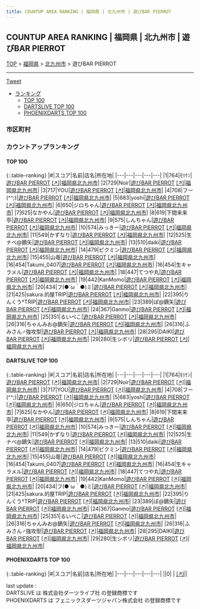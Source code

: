 ```yaml
---
title: COUNTUP AREA RANKING | 福岡県 | 北九州市 | 遊びBAR PIERROT
---
```

## COUNTUP AREA RANKING | 福岡県 | 北九州市 | 遊びBAR PIERROT

[TOP](/darts/rank/) > [福岡県](/darts/rank/福岡県/) > [北九州市](/darts/rank/福岡県/北九州市/) > 遊びBAR PIERROT

___

<a href="https://twitter.com/share?ref_src=twsrc%5Etfw" data-text="COUNTUP AREA RANKING | 福岡県北九州市遊びBAR PIERROT" class="twitter-share-button" data-hashtags="DARTSLIVE,PHOENIXDARTS,darts,ダーツ" data-show-count="false">Tweet</a>

* [ランキング](#カウントアップランキング)
    * [TOP 100](#top-100)
    * [DARTSLIVE TOP 100](#dartslive-top-100)
    * [PHOENIXDARTS TOP 100](#phoenixdarts-top-100)

### 市区町村

<ul>

</ul>

### カウントアップランキング

#### TOP 100



{:.table-ranking}
|#|スコア|名前|店名|所在地|
|---|---|---|---|---|
|1|764|<span class="rank-name-dl">ﾓﾘｹﾝ</span>|<a href="/darts/rank/shops/e9057a43fe28bba125d56fb0e5c39bac.html">遊びBAR PIERROT</a> <a href="https://search.dartslive.com/jp/shop/e9057a43fe28bba125d56fb0e5c39bac">[↗]</a>|<a href="/darts/rank/福岡県/北九州市">福岡県北九州市</a>|
|2|729|<span class="rank-name-dl">Noir</span>|<a href="/darts/rank/shops/e9057a43fe28bba125d56fb0e5c39bac.html">遊びBAR PIERROT</a> <a href="https://search.dartslive.com/jp/shop/e9057a43fe28bba125d56fb0e5c39bac">[↗]</a>|<a href="/darts/rank/福岡県/北九州市">福岡県北九州市</a>|
|3|717|<span class="rank-name-dl">YOU</span>|<a href="/darts/rank/shops/e9057a43fe28bba125d56fb0e5c39bac.html">遊びBAR PIERROT</a> <a href="https://search.dartslive.com/jp/shop/e9057a43fe28bba125d56fb0e5c39bac">[↗]</a>|<a href="/darts/rank/福岡県/北九州市">福岡県北九州市</a>|
|4|708|<span class="rank-name-dl">フー(^^;)</span>|<a href="/darts/rank/shops/e9057a43fe28bba125d56fb0e5c39bac.html">遊びBAR PIERROT</a> <a href="https://search.dartslive.com/jp/shop/e9057a43fe28bba125d56fb0e5c39bac">[↗]</a>|<a href="/darts/rank/福岡県/北九州市">福岡県北九州市</a>|
|5|683|<span class="rank-name-dl">yoshi</span>|<a href="/darts/rank/shops/e9057a43fe28bba125d56fb0e5c39bac.html">遊びBAR PIERROT</a> <a href="https://search.dartslive.com/jp/shop/e9057a43fe28bba125d56fb0e5c39bac">[↗]</a>|<a href="/darts/rank/福岡県/北九州市">福岡県北九州市</a>|
|6|650|<span class="rank-name-dl">ジロちゃん</span>|<a href="/darts/rank/shops/e9057a43fe28bba125d56fb0e5c39bac.html">遊びBAR PIERROT</a> <a href="https://search.dartslive.com/jp/shop/e9057a43fe28bba125d56fb0e5c39bac">[↗]</a>|<a href="/darts/rank/福岡県/北九州市">福岡県北九州市</a>|
|7|625|<span class="rank-name-dl">なかやん</span>|<a href="/darts/rank/shops/e9057a43fe28bba125d56fb0e5c39bac.html">遊びBAR PIERROT</a> <a href="https://search.dartslive.com/jp/shop/e9057a43fe28bba125d56fb0e5c39bac">[↗]</a>|<a href="/darts/rank/福岡県/北九州市">福岡県北九州市</a>|
|8|619|<span class="rank-name-dl">下間来来亭</span>|<a href="/darts/rank/shops/e9057a43fe28bba125d56fb0e5c39bac.html">遊びBAR PIERROT</a> <a href="https://search.dartslive.com/jp/shop/e9057a43fe28bba125d56fb0e5c39bac">[↗]</a>|<a href="/darts/rank/福岡県/北九州市">福岡県北九州市</a>|
|9|575|<span class="rank-name-dl">しんちゃん</span>|<a href="/darts/rank/shops/e9057a43fe28bba125d56fb0e5c39bac.html">遊びBAR PIERROT</a> <a href="https://search.dartslive.com/jp/shop/e9057a43fe28bba125d56fb0e5c39bac">[↗]</a>|<a href="/darts/rank/福岡県/北九州市">福岡県北九州市</a>|
|10|574|<span class="rank-name-dl">みっきー</span>|<a href="/darts/rank/shops/e9057a43fe28bba125d56fb0e5c39bac.html">遊びBAR PIERROT</a> <a href="https://search.dartslive.com/jp/shop/e9057a43fe28bba125d56fb0e5c39bac">[↗]</a>|<a href="/darts/rank/福岡県/北九州市">福岡県北九州市</a>|
|11|549|<span class="rank-name-dl">かずなり</span>|<a href="/darts/rank/shops/e9057a43fe28bba125d56fb0e5c39bac.html">遊びBAR PIERROT</a> <a href="https://search.dartslive.com/jp/shop/e9057a43fe28bba125d56fb0e5c39bac">[↗]</a>|<a href="/darts/rank/福岡県/北九州市">福岡県北九州市</a>|
|12|525|<span class="rank-name-dl">生ナベ@鏑矢</span>|<a href="/darts/rank/shops/e9057a43fe28bba125d56fb0e5c39bac.html">遊びBAR PIERROT</a> <a href="https://search.dartslive.com/jp/shop/e9057a43fe28bba125d56fb0e5c39bac">[↗]</a>|<a href="/darts/rank/福岡県/北九州市">福岡県北九州市</a>|
|13|510|<span class="rank-name-dl">daiki</span>|<a href="/darts/rank/shops/e9057a43fe28bba125d56fb0e5c39bac.html">遊びBAR PIERROT</a> <a href="https://search.dartslive.com/jp/shop/e9057a43fe28bba125d56fb0e5c39bac">[↗]</a>|<a href="/darts/rank/福岡県/北九州市">福岡県北九州市</a>|
|14|479|<span class="rank-name-dl">ピクミン</span>|<a href="/darts/rank/shops/e9057a43fe28bba125d56fb0e5c39bac.html">遊びBAR PIERROT</a> <a href="https://search.dartslive.com/jp/shop/e9057a43fe28bba125d56fb0e5c39bac">[↗]</a>|<a href="/darts/rank/福岡県/北九州市">福岡県北九州市</a>|
|15|455|<span class="rank-name-dl">山竜</span>|<a href="/darts/rank/shops/e9057a43fe28bba125d56fb0e5c39bac.html">遊びBAR PIERROT</a> <a href="https://search.dartslive.com/jp/shop/e9057a43fe28bba125d56fb0e5c39bac">[↗]</a>|<a href="/darts/rank/福岡県/北九州市">福岡県北九州市</a>|
|16|454|<span class="rank-name-dl">Takumi_0407</span>|<a href="/darts/rank/shops/e9057a43fe28bba125d56fb0e5c39bac.html">遊びBAR PIERROT</a> <a href="https://search.dartslive.com/jp/shop/e9057a43fe28bba125d56fb0e5c39bac">[↗]</a>|<a href="/darts/rank/福岡県/北九州市">福岡県北九州市</a>|
|16|454|<span class="rank-name-dl">生キャラメル</span>|<a href="/darts/rank/shops/e9057a43fe28bba125d56fb0e5c39bac.html">遊びBAR PIERROT</a> <a href="https://search.dartslive.com/jp/shop/e9057a43fe28bba125d56fb0e5c39bac">[↗]</a>|<a href="/darts/rank/福岡県/北九州市">福岡県北九州市</a>|
|18|447|<span class="rank-name-dl">てつや丸</span>|<a href="/darts/rank/shops/e9057a43fe28bba125d56fb0e5c39bac.html">遊びBAR PIERROT</a> <a href="https://search.dartslive.com/jp/shop/e9057a43fe28bba125d56fb0e5c39bac">[↗]</a>|<a href="/darts/rank/福岡県/北九州市">福岡県北九州市</a>|
|19|442|<span class="rank-name-dl">KanMomo</span>|<a href="/darts/rank/shops/e9057a43fe28bba125d56fb0e5c39bac.html">遊びBAR PIERROT</a> <a href="https://search.dartslive.com/jp/shop/e9057a43fe28bba125d56fb0e5c39bac">[↗]</a>|<a href="/darts/rank/福岡県/北九州市">福岡県北九州市</a>|
|20|434|<span class="rank-name-dl">フ(●´ω｀●)ミ</span>|<a href="/darts/rank/shops/e9057a43fe28bba125d56fb0e5c39bac.html">遊びBAR PIERROT</a> <a href="https://search.dartslive.com/jp/shop/e9057a43fe28bba125d56fb0e5c39bac">[↗]</a>|<a href="/darts/rank/福岡県/北九州市">福岡県北九州市</a>|
|21|425|<span class="rank-name-dl">sakura.的屋TRIP</span>|<a href="/darts/rank/shops/e9057a43fe28bba125d56fb0e5c39bac.html">遊びBAR PIERROT</a> <a href="https://search.dartslive.com/jp/shop/e9057a43fe28bba125d56fb0e5c39bac">[↗]</a>|<a href="/darts/rank/福岡県/北九州市">福岡県北九州市</a>|
|22|395|<span class="rank-name-dl">りんくう†TRIP</span>|<a href="/darts/rank/shops/e9057a43fe28bba125d56fb0e5c39bac.html">遊びBAR PIERROT</a> <a href="https://search.dartslive.com/jp/shop/e9057a43fe28bba125d56fb0e5c39bac">[↗]</a>|<a href="/darts/rank/福岡県/北九州市">福岡県北九州市</a>|
|23|389|<span class="rank-name-dl">ぽ@鏑矢</span>|<a href="/darts/rank/shops/e9057a43fe28bba125d56fb0e5c39bac.html">遊びBAR PIERROT</a> <a href="https://search.dartslive.com/jp/shop/e9057a43fe28bba125d56fb0e5c39bac">[↗]</a>|<a href="/darts/rank/福岡県/北九州市">福岡県北九州市</a>|
|24|367|<span class="rank-name-dl">Ganmo</span>|<a href="/darts/rank/shops/e9057a43fe28bba125d56fb0e5c39bac.html">遊びBAR PIERROT</a> <a href="https://search.dartslive.com/jp/shop/e9057a43fe28bba125d56fb0e5c39bac">[↗]</a>|<a href="/darts/rank/福岡県/北九州市">福岡県北九州市</a>|
|25|351|<span class="rank-name-dl">るいぺこ</span>|<a href="/darts/rank/shops/e9057a43fe28bba125d56fb0e5c39bac.html">遊びBAR PIERROT</a> <a href="https://search.dartslive.com/jp/shop/e9057a43fe28bba125d56fb0e5c39bac">[↗]</a>|<a href="/darts/rank/福岡県/北九州市">福岡県北九州市</a>|
|26|316|<span class="rank-name-dl">ちゃんみお@鏑矢</span>|<a href="/darts/rank/shops/e9057a43fe28bba125d56fb0e5c39bac.html">遊びBAR PIERROT</a> <a href="https://search.dartslive.com/jp/shop/e9057a43fe28bba125d56fb0e5c39bac">[↗]</a>|<a href="/darts/rank/福岡県/北九州市">福岡県北九州市</a>|
|26|316|<span class="rank-name-dl">ふみさん♂強攻型</span>|<a href="/darts/rank/shops/e9057a43fe28bba125d56fb0e5c39bac.html">遊びBAR PIERROT</a> <a href="https://search.dartslive.com/jp/shop/e9057a43fe28bba125d56fb0e5c39bac">[↗]</a>|<a href="/darts/rank/福岡県/北九州市">福岡県北九州市</a>|
|28|295|<span class="rank-name-dl">DAIKI</span>|<a href="/darts/rank/shops/e9057a43fe28bba125d56fb0e5c39bac.html">遊びBAR PIERROT</a> <a href="https://search.dartslive.com/jp/shop/e9057a43fe28bba125d56fb0e5c39bac">[↗]</a>|<a href="/darts/rank/福岡県/北九州市">福岡県北九州市</a>|
|29|280|<span class="rank-name-dl">生シボリ</span>|<a href="/darts/rank/shops/e9057a43fe28bba125d56fb0e5c39bac.html">遊びBAR PIERROT</a> <a href="https://search.dartslive.com/jp/shop/e9057a43fe28bba125d56fb0e5c39bac">[↗]</a>|<a href="/darts/rank/福岡県/北九州市">福岡県北九州市</a>|


#### DARTSLIVE TOP 100



{:.table-ranking}
|#|スコア|名前|店名|所在地|
|---|---|---|---|---|
|1|764|<span class="rank-name-dl">ﾓﾘｹﾝ</span>|<a href="/darts/rank/shops/e9057a43fe28bba125d56fb0e5c39bac.html">遊びBAR PIERROT</a> <a href="https://search.dartslive.com/jp/shop/e9057a43fe28bba125d56fb0e5c39bac">[↗]</a>|<a href="/darts/rank/福岡県/北九州市">福岡県北九州市</a>|
|2|729|<span class="rank-name-dl">Noir</span>|<a href="/darts/rank/shops/e9057a43fe28bba125d56fb0e5c39bac.html">遊びBAR PIERROT</a> <a href="https://search.dartslive.com/jp/shop/e9057a43fe28bba125d56fb0e5c39bac">[↗]</a>|<a href="/darts/rank/福岡県/北九州市">福岡県北九州市</a>|
|3|717|<span class="rank-name-dl">YOU</span>|<a href="/darts/rank/shops/e9057a43fe28bba125d56fb0e5c39bac.html">遊びBAR PIERROT</a> <a href="https://search.dartslive.com/jp/shop/e9057a43fe28bba125d56fb0e5c39bac">[↗]</a>|<a href="/darts/rank/福岡県/北九州市">福岡県北九州市</a>|
|4|708|<span class="rank-name-dl">フー(^^;)</span>|<a href="/darts/rank/shops/e9057a43fe28bba125d56fb0e5c39bac.html">遊びBAR PIERROT</a> <a href="https://search.dartslive.com/jp/shop/e9057a43fe28bba125d56fb0e5c39bac">[↗]</a>|<a href="/darts/rank/福岡県/北九州市">福岡県北九州市</a>|
|5|683|<span class="rank-name-dl">yoshi</span>|<a href="/darts/rank/shops/e9057a43fe28bba125d56fb0e5c39bac.html">遊びBAR PIERROT</a> <a href="https://search.dartslive.com/jp/shop/e9057a43fe28bba125d56fb0e5c39bac">[↗]</a>|<a href="/darts/rank/福岡県/北九州市">福岡県北九州市</a>|
|6|650|<span class="rank-name-dl">ジロちゃん</span>|<a href="/darts/rank/shops/e9057a43fe28bba125d56fb0e5c39bac.html">遊びBAR PIERROT</a> <a href="https://search.dartslive.com/jp/shop/e9057a43fe28bba125d56fb0e5c39bac">[↗]</a>|<a href="/darts/rank/福岡県/北九州市">福岡県北九州市</a>|
|7|625|<span class="rank-name-dl">なかやん</span>|<a href="/darts/rank/shops/e9057a43fe28bba125d56fb0e5c39bac.html">遊びBAR PIERROT</a> <a href="https://search.dartslive.com/jp/shop/e9057a43fe28bba125d56fb0e5c39bac">[↗]</a>|<a href="/darts/rank/福岡県/北九州市">福岡県北九州市</a>|
|8|619|<span class="rank-name-dl">下間来来亭</span>|<a href="/darts/rank/shops/e9057a43fe28bba125d56fb0e5c39bac.html">遊びBAR PIERROT</a> <a href="https://search.dartslive.com/jp/shop/e9057a43fe28bba125d56fb0e5c39bac">[↗]</a>|<a href="/darts/rank/福岡県/北九州市">福岡県北九州市</a>|
|9|575|<span class="rank-name-dl">しんちゃん</span>|<a href="/darts/rank/shops/e9057a43fe28bba125d56fb0e5c39bac.html">遊びBAR PIERROT</a> <a href="https://search.dartslive.com/jp/shop/e9057a43fe28bba125d56fb0e5c39bac">[↗]</a>|<a href="/darts/rank/福岡県/北九州市">福岡県北九州市</a>|
|10|574|<span class="rank-name-dl">みっきー</span>|<a href="/darts/rank/shops/e9057a43fe28bba125d56fb0e5c39bac.html">遊びBAR PIERROT</a> <a href="https://search.dartslive.com/jp/shop/e9057a43fe28bba125d56fb0e5c39bac">[↗]</a>|<a href="/darts/rank/福岡県/北九州市">福岡県北九州市</a>|
|11|549|<span class="rank-name-dl">かずなり</span>|<a href="/darts/rank/shops/e9057a43fe28bba125d56fb0e5c39bac.html">遊びBAR PIERROT</a> <a href="https://search.dartslive.com/jp/shop/e9057a43fe28bba125d56fb0e5c39bac">[↗]</a>|<a href="/darts/rank/福岡県/北九州市">福岡県北九州市</a>|
|12|525|<span class="rank-name-dl">生ナベ@鏑矢</span>|<a href="/darts/rank/shops/e9057a43fe28bba125d56fb0e5c39bac.html">遊びBAR PIERROT</a> <a href="https://search.dartslive.com/jp/shop/e9057a43fe28bba125d56fb0e5c39bac">[↗]</a>|<a href="/darts/rank/福岡県/北九州市">福岡県北九州市</a>|
|13|510|<span class="rank-name-dl">daiki</span>|<a href="/darts/rank/shops/e9057a43fe28bba125d56fb0e5c39bac.html">遊びBAR PIERROT</a> <a href="https://search.dartslive.com/jp/shop/e9057a43fe28bba125d56fb0e5c39bac">[↗]</a>|<a href="/darts/rank/福岡県/北九州市">福岡県北九州市</a>|
|14|479|<span class="rank-name-dl">ピクミン</span>|<a href="/darts/rank/shops/e9057a43fe28bba125d56fb0e5c39bac.html">遊びBAR PIERROT</a> <a href="https://search.dartslive.com/jp/shop/e9057a43fe28bba125d56fb0e5c39bac">[↗]</a>|<a href="/darts/rank/福岡県/北九州市">福岡県北九州市</a>|
|15|455|<span class="rank-name-dl">山竜</span>|<a href="/darts/rank/shops/e9057a43fe28bba125d56fb0e5c39bac.html">遊びBAR PIERROT</a> <a href="https://search.dartslive.com/jp/shop/e9057a43fe28bba125d56fb0e5c39bac">[↗]</a>|<a href="/darts/rank/福岡県/北九州市">福岡県北九州市</a>|
|16|454|<span class="rank-name-dl">Takumi_0407</span>|<a href="/darts/rank/shops/e9057a43fe28bba125d56fb0e5c39bac.html">遊びBAR PIERROT</a> <a href="https://search.dartslive.com/jp/shop/e9057a43fe28bba125d56fb0e5c39bac">[↗]</a>|<a href="/darts/rank/福岡県/北九州市">福岡県北九州市</a>|
|16|454|<span class="rank-name-dl">生キャラメル</span>|<a href="/darts/rank/shops/e9057a43fe28bba125d56fb0e5c39bac.html">遊びBAR PIERROT</a> <a href="https://search.dartslive.com/jp/shop/e9057a43fe28bba125d56fb0e5c39bac">[↗]</a>|<a href="/darts/rank/福岡県/北九州市">福岡県北九州市</a>|
|18|447|<span class="rank-name-dl">てつや丸</span>|<a href="/darts/rank/shops/e9057a43fe28bba125d56fb0e5c39bac.html">遊びBAR PIERROT</a> <a href="https://search.dartslive.com/jp/shop/e9057a43fe28bba125d56fb0e5c39bac">[↗]</a>|<a href="/darts/rank/福岡県/北九州市">福岡県北九州市</a>|
|19|442|<span class="rank-name-dl">KanMomo</span>|<a href="/darts/rank/shops/e9057a43fe28bba125d56fb0e5c39bac.html">遊びBAR PIERROT</a> <a href="https://search.dartslive.com/jp/shop/e9057a43fe28bba125d56fb0e5c39bac">[↗]</a>|<a href="/darts/rank/福岡県/北九州市">福岡県北九州市</a>|
|20|434|<span class="rank-name-dl">フ(●´ω｀●)ミ</span>|<a href="/darts/rank/shops/e9057a43fe28bba125d56fb0e5c39bac.html">遊びBAR PIERROT</a> <a href="https://search.dartslive.com/jp/shop/e9057a43fe28bba125d56fb0e5c39bac">[↗]</a>|<a href="/darts/rank/福岡県/北九州市">福岡県北九州市</a>|
|21|425|<span class="rank-name-dl">sakura.的屋TRIP</span>|<a href="/darts/rank/shops/e9057a43fe28bba125d56fb0e5c39bac.html">遊びBAR PIERROT</a> <a href="https://search.dartslive.com/jp/shop/e9057a43fe28bba125d56fb0e5c39bac">[↗]</a>|<a href="/darts/rank/福岡県/北九州市">福岡県北九州市</a>|
|22|395|<span class="rank-name-dl">りんくう†TRIP</span>|<a href="/darts/rank/shops/e9057a43fe28bba125d56fb0e5c39bac.html">遊びBAR PIERROT</a> <a href="https://search.dartslive.com/jp/shop/e9057a43fe28bba125d56fb0e5c39bac">[↗]</a>|<a href="/darts/rank/福岡県/北九州市">福岡県北九州市</a>|
|23|389|<span class="rank-name-dl">ぽ@鏑矢</span>|<a href="/darts/rank/shops/e9057a43fe28bba125d56fb0e5c39bac.html">遊びBAR PIERROT</a> <a href="https://search.dartslive.com/jp/shop/e9057a43fe28bba125d56fb0e5c39bac">[↗]</a>|<a href="/darts/rank/福岡県/北九州市">福岡県北九州市</a>|
|24|367|<span class="rank-name-dl">Ganmo</span>|<a href="/darts/rank/shops/e9057a43fe28bba125d56fb0e5c39bac.html">遊びBAR PIERROT</a> <a href="https://search.dartslive.com/jp/shop/e9057a43fe28bba125d56fb0e5c39bac">[↗]</a>|<a href="/darts/rank/福岡県/北九州市">福岡県北九州市</a>|
|25|351|<span class="rank-name-dl">るいぺこ</span>|<a href="/darts/rank/shops/e9057a43fe28bba125d56fb0e5c39bac.html">遊びBAR PIERROT</a> <a href="https://search.dartslive.com/jp/shop/e9057a43fe28bba125d56fb0e5c39bac">[↗]</a>|<a href="/darts/rank/福岡県/北九州市">福岡県北九州市</a>|
|26|316|<span class="rank-name-dl">ちゃんみお@鏑矢</span>|<a href="/darts/rank/shops/e9057a43fe28bba125d56fb0e5c39bac.html">遊びBAR PIERROT</a> <a href="https://search.dartslive.com/jp/shop/e9057a43fe28bba125d56fb0e5c39bac">[↗]</a>|<a href="/darts/rank/福岡県/北九州市">福岡県北九州市</a>|
|26|316|<span class="rank-name-dl">ふみさん♂強攻型</span>|<a href="/darts/rank/shops/e9057a43fe28bba125d56fb0e5c39bac.html">遊びBAR PIERROT</a> <a href="https://search.dartslive.com/jp/shop/e9057a43fe28bba125d56fb0e5c39bac">[↗]</a>|<a href="/darts/rank/福岡県/北九州市">福岡県北九州市</a>|
|28|295|<span class="rank-name-dl">DAIKI</span>|<a href="/darts/rank/shops/e9057a43fe28bba125d56fb0e5c39bac.html">遊びBAR PIERROT</a> <a href="https://search.dartslive.com/jp/shop/e9057a43fe28bba125d56fb0e5c39bac">[↗]</a>|<a href="/darts/rank/福岡県/北九州市">福岡県北九州市</a>|
|29|280|<span class="rank-name-dl">生シボリ</span>|<a href="/darts/rank/shops/e9057a43fe28bba125d56fb0e5c39bac.html">遊びBAR PIERROT</a> <a href="https://search.dartslive.com/jp/shop/e9057a43fe28bba125d56fb0e5c39bac">[↗]</a>|<a href="/darts/rank/福岡県/北九州市">福岡県北九州市</a>|


#### PHOENIXDARTS TOP 100



{:.table-ranking}
|#|スコア|名前|店名|所在地|
|---|---|---|---|---|
||0|<span class="rank-name-dl"> </span>|<a href="/darts/rank/shops/.html"></a> <a href="">[↗]</a>|<a href="/darts/rank//"></a>|


<div class="footer border-top border-gray-light mt-5 pt-3 text-right text-gray">
    last update : <span style="font-weight: italic" id="foot_last_modified"></span><br />
    DARTSLIVE は 株式会社ダーツライブ社 の登録商標です<br />
    PHOENIXDARTS は フェニックスダーツジャパン株式会社 の登録商標です<br />
</div>

<script src="https://cdnjs.cloudflare.com/ajax/libs/jquery.tablesorter/2.31.3/js/jquery.tablesorter.min.js" integrity="sha512-qzgd5cYSZcosqpzpn7zF2ZId8f/8CHmFKZ8j7mU4OUXTNRd5g+ZHBPsgKEwoqxCtdQvExE5LprwwPAgoicguNg==" crossorigin="anonymous" referrerpolicy="no-referrer"></script>
<link rel="stylesheet" href="https://cdnjs.cloudflare.com/ajax/libs/jquery.tablesorter/2.31.3/css/theme.default.min.css" integrity="sha512-wghhOJkjQX0Lh3NSWvNKeZ0ZpNn+SPVXX1Qyc9OCaogADktxrBiBdKGDoqVUOyhStvMBmJQ8ZdMHiR3wuEq8+w==" crossorigin="anonymous" referrerpolicy="no-referrer" />
<script>
$(function() {
    $(".table-ranking").tablesorter({sortList:[[0, 0]]});
    $("#foot_last_modified").text(formatDate(new Date(document.lastModified), 'yyyy-MM-dd HH:mm:ss'));
});
</script>

<script async src="https://platform.twitter.com/widgets.js" charset="utf-8"></script>